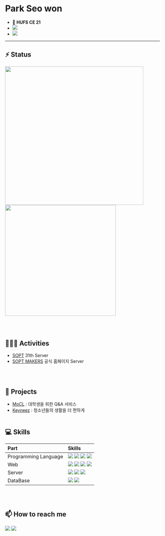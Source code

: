 <h1>Park Seo won</h1>

-    🏫 **HUFS CE 21**
- <a href="https://tjdnjs.github.io/" target="_blank"><img src="https://img.shields.io/badge/Tech.blog-%23121011.svg?style=for-the-badge&logo=github&logoColor=white"/></a>
- <a href="https://www.notion.so/SEOWON-14570fa89952413799288b3ef7fe7091" target="_blank"><img src="https://img.shields.io/badge/Notion-%23000000.svg?style=for-the-badge&logo=notion&logoColor=white"/></a>

---

<h2>⚡ Status</h2>

<div>

<img align="left" width="450px" src="https://github-readme-stats.vercel.app/api?username=Tjdnjs&show_icons=true&theme=tokyonight&icon_color=AA0017"> 
<img width="360px" src="http://mazassumnida.wtf/api/v2/generate_badge?boj=2seowon">

</div>

<br><br>

<h2>🧑🏻‍💻 Activities</h2>

- [SOPT](https://sopt.org/) 31th Server
- [SOPT MAKERS](https://github.com/sopt-makers) 공식 홈페이지 Server

<br><br>

<h2>🌟 Projects</h2>

- [MoCL](https://github.com/Tjdnjs/hackalearn) : 대학생을 위한 Q&A 서비스
- [Keyneez](https://github.com/Keyneez) : 청소년들의 생활을 더 편하게
<br><br>

<h2>💻 Skills</h2>

<div>

|Part|Skills|
|:---|:---|
|Programming Language|<img src="https://img.shields.io/badge/python-3670A0?style=for-the-badge&logo=python&logoColor=ffdd54">  <img src="https://img.shields.io/badge/c-%2300599C.svg?style=for-the-badge&logo=c&logoColor=white">  <img src="https://img.shields.io/badge/c++-%2300599C.svg?style=for-the-badge&logo=c%2B%2B&logoColor=white">  <img src="https://img.shields.io/badge/r-%23276DC3.svg?style=for-the-badge&logo=r&logoColor=white">|
|Web|<img src="https://img.shields.io/badge/html5-%23E34F26.svg?style=for-the-badge&logo=html5&logoColor=white">  <img src="https://img.shields.io/badge/css3-%231572B6.svg?style=for-the-badge&logo=css3&logoColor=white">  <img src="https://img.shields.io/badge/javascript-%23323330.svg?style=for-the-badge&logo=javascript&logoColor=%23F7DF1E">  <img src="https://img.shields.io/badge/typescript-3178C6?style=for-the-badge&logo=typescript&logoColor=white">|
|Server|<img src="https://img.shields.io/badge/flask-%23000.svg?style=for-the-badge&logo=flask&logoColor=white">  <img src="https://img.shields.io/badge/node.js-339933?style=for-the-badge&logo=node.js&logoColor=white">  <img src="https://img.shields.io/badge/nestjs-E0234E?style=for-the-badge&logo=nestjs&logoColor=white">|
|DataBase|<img src="https://img.shields.io/badge/mysql-%2300f.svg?style=for-the-badge&logo=mysql&logoColor=white">  <img src="https://img.shields.io/badge/postgresql-4169E1?style=for-the-badge&logo=postgresql&logoColor=white">|
  
</div>
  
<br><br>

<h2>📫 How to reach me</h2>

<a href="https://www.instagram.com/s__won_._/" target="_blank"><img src="https://img.shields.io/badge/Instagram-%23E4405F.svg?style=for-the-badge&logo=INSTAGRAM&logoColor=white"/></a>
<a href="mailto:2seowon@naver.com" target="_blank"><img src="https://img.shields.io/badge/EMAIL-00C300?style=for-the-badge&logo=gmail&logoColor=white"/></a>
